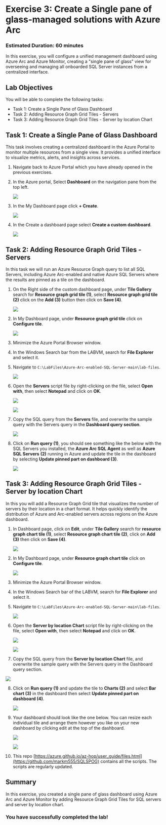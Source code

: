 # Exercise 3: Create a Single pane of glass-managed solutions with Azure Arc 

### Estimated Duration: 60 minutes

In this exercise, you will configure a unified management dashboard using Azure Arc and Azure Monitor, creating a "single pane of glass" view for overseeing and managing all onboarded SQL Server instances from a centralized interface.

## Lab Objectives

You will be able to complete the following tasks:

- Task 1: Create a Single Pane of Glass Dashboard
- Task 2: Adding Resource Graph Grid Tiles - Servers
- Task 3: Adding Resource Graph Grid Tiles - Server by location Chart
 
## Task 1: Create a Single Pane of Glass Dashboard 

This task involves creating a centralized dashboard in the Azure Portal to monitor multiple resources from a single view. It provides a unified interface to visualize metrics, alerts, and insights across services.
 
1. Navigate back to Azure Portal which you have already opened in the previous exercises. 
 
2. In the Azure portal, Select **Dashboard** on the navigation pane from the top left.   

    ![](media/Ex2-Task1-Step2.png)  
 
3. In the My Dashboard page click **+ Create**. 
 
    ![](media/Ex2-Task1-Step3.png) 
     
4. In the Create a dashboard page select **Create a custom dashboard**. 
 
    ![](media/Ex2-Task1-Step4.png) 
 
## Task 2: Adding Resource Graph Grid Tiles - Servers

In this task we will run an Azure Resource Graph query to list all SQL Servers, including Azure Arc-enabled and native Azure SQL Servers where the results are pinned as a tile on the dashboard.
 
1. On the Right side of the custom dashboard page, under **Tile Gallery** search for **Resource graph grid tile (1)**, select **Resource graph grid tile (2)** click on the **Add (3)** button then click on **Save (4)**. 
 
   ![](media/Ex2-Task1-Step5.png) 
     
2. In My Dashboard page, under **Resource graph grid tile** click on **Configure tile**.
 
   ![](media/Ex2-Task1-Step6.png)  
     
3. Minimize the Azure Portal Browser window. 
  
4. In the Windows Search bar from the LABVM, search for **File Explorer** and select it.

5. Navigate to `C:\LabFiles\Azure-Arc-enabled-SQL-Server-main\lab-files`. 
  
    ![](media/dir.png)  
  
6. Open the **Servers** script file by right-clicking on the file, select **Open with**, then select **Notepad** and click on **OK**. 
 
   ![](media/Ex2-Task1-Step9a.png)
     
   ![](media/Ex2-Task1-Step9b.png)  
     
7. Copy the SQL query from the **Servers** file, and overwrite the sample query with the Servers query in the **Dashboard query section**. 
 
   ![](media/Ex2-Task1-Step10.png)  
     
8. Click on **Run query (1)**, you should see something like the below with the SQL Servers you installed, the **Azure Arc SQL Agent** as well as **Azure SQL Servers** **(2)** running in Azure and update the tile in the dashboard by selecting **Update pinned part on dashboard (3)**. 
   
    ![](media/az-ex3-1.png) 
          
## Task 3: Adding Resource Graph Grid Tiles - Server by location Chart

In this you will add a Resource Graph Grid tile that visualizes the number of servers by their location in a chart format. It helps quickly identify the distribution of Azure and Arc-enabled servers across regions on the Azure dashboard.
 
1. In Dashboard page, click on **Edit**, under **Tile Gallery** search for **resource graph chart tile (1)**, select **Resource graph chart tile (2)**, click on **Add (3)** then click on **Save (4)**. 
 
   ![](media/Ex2-Task3-Step1.png) 
     
2. In My Dashboard page, under **Resource graph chart tile** click on **Configure tile**. 
 
     ![](media/Ex2-Task3-Step2.png)  
     
3. Minimize the Azure Portal Browser window. 
  
4. In the Windows Search bar of the LABVM, search for **File Explorer** and select it.

5. Navigate to `C:\LabFiles\Azure-Arc-enabled-SQL-Server-main\lab-files`.

   ![](media/dir.png)
   
6. Open the **Server by location Chart** script file by right-clicking on the file, select **Open with**, then select **Notepad** and click on **OK**.

   ![](media/az-ex3-2.png)

   ![](media/Ex2-Task1-Step9b.png)   
      
7. Copy the SQL query from the **Server by location Chart** file, and overwrite the sample query with the Servers query in the Dashboard query section.  

 ![](media/dashquery.png)
 
8. Click on **Run query (1)** and update the tile to **Charts (2)** and select **Bar chart (3)** in the dashboard then select **Update pinned part on dashboard (4)**. 
     
   ![](media/az-ex3-3.png)  
 
9. Your dashboard should look like the one below. You can resize each individual tile and arrange them however you like on your new dashboard by clicking edit at the top of the dashboard. 
     
    ![](media/Ex2-Task3-Step8a.png) 
     
    ![](media/Ex2-Task3-Step8c.png)   

10. This repo [https://azure.github.io/az-hop/user_guide/files.html](https://github.com/markm555/SQLSPOG) contains all the scripts. The scripts are regularly updated.

## Summary

In this exercise, you created a single pane of glass dashboard using Azure Arc and Azure Monitor by adding Resource Graph Grid Tiles for SQL servers and server by location chart.

### You have successfully completed the lab!
